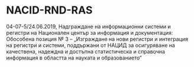 # NACID-RND-RAS
04-07-5/24.06.2019, Надграждане на информационни системи и регистри на Национален център за информация и документация: Обособена позиция № 3 – „Изграждане на нови регистри и интеграция на регистри и системи, поддържани от НАЦИД за осигуряване на качествена, надеждна и достъпна статистическа и справочна информация в областта на науката и образованието“
